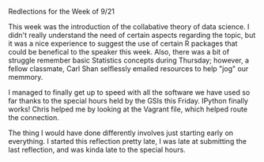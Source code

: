 Redlections for the Week of 9/21

This week was the introduction of the collabative theory of data science. I didn't really understand the need of certain 
aspects regarding the topic, but it was a nice experience to suggest the use of certain R packages that could be benefical
to the speaker this week. Also, there was a bit of struggle remember basic Statistics concepts during Thursday; however, a 
fellow classmate, Carl Shan selflessly emailed resources to help "jog" our memmory.

I managed to finally get up to speed with all the software we have used so far thanks to the special hours held by the GSIs
this Friday. IPython finally works! Chris helped me by looking at the Vagrant file, which helped route the connection.

The thing I would have done differently involves just starting early on everything. I started this reflection pretty late, 
I was late at submitting the last reflection, and was kinda late to the special hours. 
